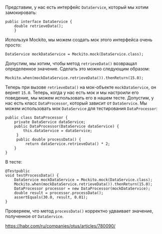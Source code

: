 Представим, у нас есть интерфейс `DataService`, который мы хотим замокировать:
```
public interface DataService {  
	double retrieveData();
	}
```
Используя Mockito, мы можем создать мок этого интерфейса очень просто:
```
DataService mockDataService = Mockito.mock(DataService.class);
```
Допустим, мы хотим, чтобы метод `retrieveData()` возвращал определенное значение. Сделать это можно следующим образом:
```
Mockito.when(mockDataService.retrieveData()).thenReturn(15.0);
```
Теперь при вызове `retrieveData()` на мок-объекте `mockDataService`, он вернет `15.0`.
Теперь, когда у нас есть мок и мы настроили его поведение, мы можем использовать его в нашем тесте. Допустим, у нас есть класс `DataProcessor`, который зависит от `DataService`. Мы можем использовать мок `DataService` для тестирования `DataProcessor`:
```
public class DataProcessor { 
	private DataService dataService;    
	public DataProcessor(DataService dataService) { 
	    this.dataService = dataService;   
	 }    
	 public double processData() {        
		 return dataService.retrieveData() * 2;    
	}
}
```
В тесте:
```
@Testpublic 
void testProcessData() {    
	DataService mockDataService = Mockito.mock(DataService.class);
	Mockito.when(mockDataService.retrieveData()).thenReturn(15.0);
	DataProcessor processor = new DataProcessor(mockDataService); 
	double result = processor.processData();    
	assertEquals(30.0, result, 0.01);
}
```
Проверяем, что метод `processData()` корректно удваивает значение, полученное от `DataService`.

https://habr.com/ru/companies/otus/articles/780090/

